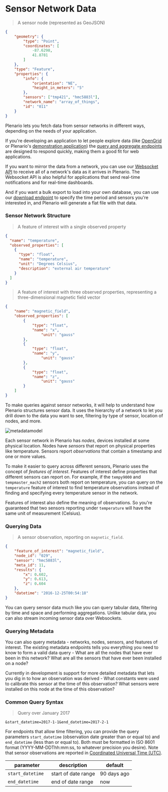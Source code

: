 # Sensor Network Data

> A sensor node (represented as GeoJSON)

```json
{
    "geometry": {
        "type": "Point",
        "coordinates": [
            -87.6298,
            41.8781
        ]
    },
    "type": "Feature",
    "properties": {
        "info": {
			"orientation": "NE",
			"height_in_meters": "5"
		},
        "sensors": ["tmp421", "hmc5883l"],
        "network_name": "array_of_things",
        "id": "011"
    }
}
```
Plenario lets you fetch data from sensor networks in different ways, depending on the needs of your application.

If you're developing an application to let people explore data
(like [OpenGrid](https://chicago.opengrid.io/opengrid/)
or Plenario's [demonstration application](http://plenar.io/sensors))
the [query and aggregate endpoints](#http-data-queries)
are designed to respond quickly, making them a good fit for web applications.

If you want to mirror the data from a network,
you can use our [Websocket API](#streaming-data-queries) to receive all of a network's data as it arrives in Plenario.
The Websocket API is also helpful for applications that send real-time notifications
and for real-time dashboards.

And if you want a bulk export to load into your own database,
you can use our [download endpoint](#bulk-data-export)
to specify the time period and sensors you're interested in,
and Plenario will generate a flat file with that data.

### Sensor Network Structure

> A feature of interest with a single observed property

```json
{
  "name": "temperature",
  "observed_properties": [
	{
	  "type": "float",
	  "name": "temperature",
	  "unit": "Degrees Celsius",
	  "description": "external air temperature"
	}
  ]
}
```

> A feature of interest with three observed properties, representing a three-dimensional magnetic field vector

```json
{
	"name": "magnetic_field",
	"observed_properties": [
	    {
	        "type": "float",
	        "name": "x",
			    "unit": "gauss"
	    },
	    {
	        "type": "float",
	        "name": "y",
			    "unit": "gauss"
	    },
	    {
	        "type": "float",
	        "name": "z",
			    "unit": "gauss"
	    }
	]
}
```

To make queries against sensor networks,
it will help to understand how Plenario structures sensor data.
It uses the hierarchy of a network to let you drill down to the data you want to see,
filtering by type of sensor, location of nodes, and more.

![metadatamodel](images/sensor-overview.svg)

Each sensor network in Plenario has _nodes_, devices installed at some physical location.
Nodes have _sensors_ that report on physical properties like temperature.
Sensors report _observations_ that contain a timestamp and one or more values.

To make it easier to query across different sensors,
Plenario uses the concept of _features of interest_.
Features of interest define properties that different sensors can report on.
For example, if the `tempy9000` and `tempmaster_mach2` sensors both report on temperature,
you can query on the `temperature` feature of interest to find temperature observations
instead of finding and specifying every temperature sensor in the network.

Features of interest also define the meaning of observations.
So you're guaranteed that two sensors reporting under `temperature`
will have the same unit of measurement (Celsius).

### Querying Data

> A sensor observation, reporting on `magnetic_field`.

```json
{
	"feature_of_interest": "magnetic_field",
	"node_id": "029",
	"sensor": "hmc5883l",
	"meta_id": 11,
	"results": {
		"x": 0.602,
		"y": 0.613,
		"z": 0.604
	},
	"datetime": "2016-12-25T00:54:18"
}
```

You can query sensor data much like you can query tabular data,
filtering by time and space and performing aggregations.
Unlike tabular data, you can also stream incoming sensor data over Websockets.

### Querying Metadata

You can also query metadata - networks, nodes, sensors, and features of interest.
The existing metadata endpoints tells you everything you need to know to form a valid data query -
What are all the nodes that have ever been in this network?
What are all the sensors that have ever been installed on a node?

Currently in development is support for more detailed metadata
that lets you dig in to how an observation was derived -
What constants were used to calibrate this sensor at the time of this observation?
What sensors were installed on this node at the time of this observation?

### Common Query Syntax

> Query over January 2017

```
&start_datetime=2017-1-1&end_datetime=2017-2-1
```

For endpoints that allow time filtering, you can provide the query parameters `start_datetime` (observation date greater than or equal to) and `end_datetime` (less than or equal to). Both must be formatted in ISO 8601 format (YYYY-MM-DDThh:mm:ss, to whatever precision you desire).
Note that sensor observations are reported in
[Coordinated Universal Time (UTC)](https://en.wikipedia.org/wiki/Coordinated_Universal_Time).

|parameter|description|default
|---|---|---|
|`start_datetime `|start of date range|90 days ago|
|`end_datetime `|end of date range|now|
